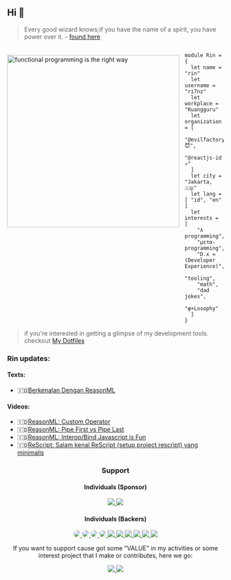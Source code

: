 <!--
**ri7nz/ri7nz** is a ✨ _special_ ✨ repository because its `README.md` (this file) appears on your GitHub profile.

Here are some ideas to get you started:

- 🔭 I’m currently working on ...
- 🌱 I’m currently learning ...
- 👯 I’m looking to collaborate on ...
- 🤔 I’m looking for help with ...
- 💬 Ask me about ...
- 📫 How to reach me: ...
- 😄 Pronouns: ...
- ⚡ Fun fact: ...
-->

## Hi 👋 

> Every good wizard knows;if you have the name of a spirit, you have power over it. - [found here](https://slides.com/thomasomans/functional-programming-forever/fullscreen#/2/0/4)

<a href="https://web.mit.edu/alexmv/6.037/sicp.pdf">   
<img 
  src="https://raw.github.com/ri7nz/ri7nz/master/sicp.png" 
  alt="functional programming is the right way"
  style="margin-top:20px;margin-right:13px"
  align="left" 
  height="400px"
/>
</a>

<!--

I'm [**Rin**](httos://github.com/ri7nz) and Obsessed with tinkering (me vs rabbit hole), experiment tooling, and **projects** that's solve "interesting" problem on the web, while improving **"Developer Experience"**.   

-->

```rescript

module Rin = {
  let name = "rin"
  let username = "ri7nz"
  let workplace = "Ruangguru"
  let organization = [
    "@evilfactorylabs 😈",
    "@reactjs-id ⚛"
  ]
  let city = "Jakarta, 🇮🇩"
  let lang = [ "id", "en" ]
  let interests = [
    "λ programming",
    "μετα-programming",
    "D.x = (Developer Experience)",
    "tooling",
    "math",
    "dad jokes",
    "φ+Losophy"
  ]
}

```
   
> if you're interested in getting a glimpse of my development tools. checkout [My Dotfiles](https://github.com/ri7nz/.dotifiles)


### Rin updates:

#### Texts:
* 🇮🇩[Berkenalan Dengan ReasonML](https://blog.evilfactory.id/berkenalan-dengan-reasonml/)
#### Videos:
* 🇮🇩[ReasonML: Custom Operator](https://www.youtube.com/watch?v=8lRkf1YPa1c)
* 🇮🇩[ReasonML: Pipe First vs Pipe Last](https://www.youtube.com/watch?v=K7uET1v--fA)
* 🇮🇩[ReasonML: Interop/Bind Javascript is Fun](https://www.youtube.com/watch?v=5FKGJ2TaLFg&t=23s)
* 🇮🇩[ReScript: Salam kenal ReScript (setup project rescript) yang minimalis](https://youtu.be/SHATMyFyLIU)

<h3 style="text-align:center">Support</h3>

<h4 style="text-align:center">Individuals (Sponsor)</h4>

<p align="center">
  
<a href="https://github.com/hananloser">
  <img src="https://github.com/hananloser.png?size=100" />
</a>

<a href="https://github.com/fzn0x">
  <img src="https://github.com/fzn0x.png?size=100" />
</a>

</p>

<h4 style="text-align:center">Individuals (Backers)</h4>

<p align="center">

<a href="https://github.com/faultables">
  <img style="border-radius:50%" src="https://github.com/faultables.png?size=50" />
</a>

<a href="https://github.com/vadhe">
  <img style="border-radius:50%" src="https://github.com/vadhe.png?size=50" />
</a>

<a href="https://github.com/munirapp">
  <img style="border-radius:50%" src="https://github.com/munirapp.png?size=50" />
</a>

<a href="https://github.com/grikomsn">
  <img style="border-radius:50%" src="https://github.com/grikomsn.png?size=50" />
</a>

<a href="https://github.com/gifaeriyanto">
  <img src="https://github.com/gifaeriyanto.png?size=50" />
</a>

<a href="https://github.com/muhghazaliakbar">
  <img src="https://github.com/muhghazaliakbar.png?size=50" />
</a>

<a href="https://github.com/hananloser">
  <img src="https://github.com/hananloser.png?size=50" />
</a>

<a href="https://github.com/dwisulfahnur">
  <img src="https://github.com/dwisulfahnur.png?size=50" />
</a>

<a href="https://github.com/rririanto">
  <img src="https://github.com/rririanto.png?size=50" />
</a>

<a href="https://github.com/firdausious">
  <img src="https://github.com/firdausious.png?size=50" />
</a>

</p>

<p align="center">If you want to support cause got some "VALUE" in my activities or some interest project that I make or contributes, here we go:</p>

<p align="center">

<a alt="Sponsorship $5" href="https://www.paypal.com/webapps/billing/plans/subscribe?plan_id=P-4WM36779EE571144UMIWXQZQ">
  <img src="https://raw.githubusercontent.com/ri7nz/ri7nz/master/paypal_5.png" />
</a>

<a href="https://www.buymeacoffee.com/ri7nz">
  <img src="https://www.buymeacoffee.com/assets/img/custom_images/orange_img.png" />
</a>


</p>

<!--

- 🔭 Working on [@ruangguru](https://github.com/ruang-guru) as Software Engineer, Frontend.   
# Former
- 🔭 Working on [@warungpintar](https://github.com/warungpintar) as Software Engineer, Frontend. 
- 🕵️ Join the club [@evilfactorylabs](https://github.com/evilfactorylabs) for "Tinkering".
- 💬 Free for #ASK, DM me in [#Twitter](https://twitter.com/ri7nz).
- 📽 Share Random "ScreenCast" in my [Youtube Channel](https://www.youtube.com/channel/UCoVcSkyw_B-oLn9M6rDCiSw)
- ✍ Write Draft in [Blog Evilfactory](https://blog.evilfactory.id), [Personal Blog](https://rin.rocks), & Internet.
-->  

